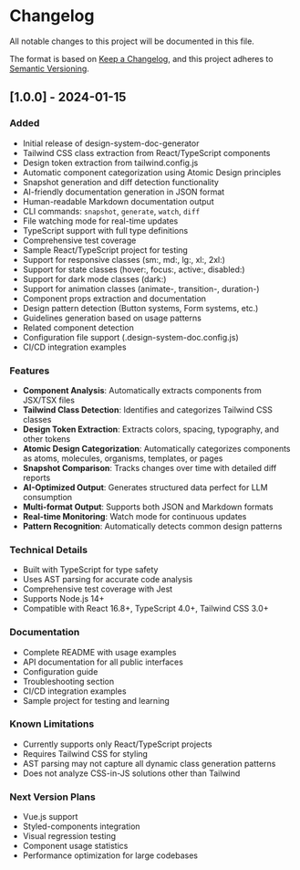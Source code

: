 # Changelog

All notable changes to this project will be documented in this file.

The format is based on [Keep a Changelog](https://keepachangelog.com/en/1.0.0/),
and this project adheres to [Semantic Versioning](https://semver.org/spec/v2.0.0.html).

## [1.0.0] - 2024-01-15

### Added
- Initial release of design-system-doc-generator
- Tailwind CSS class extraction from React/TypeScript components
- Design token extraction from tailwind.config.js
- Automatic component categorization using Atomic Design principles
- Snapshot generation and diff detection functionality
- AI-friendly documentation generation in JSON format
- Human-readable Markdown documentation output
- CLI commands: `snapshot`, `generate`, `watch`, `diff`
- File watching mode for real-time updates
- TypeScript support with full type definitions
- Comprehensive test coverage
- Sample React/TypeScript project for testing
- Support for responsive classes (sm:, md:, lg:, xl:, 2xl:)
- Support for state classes (hover:, focus:, active:, disabled:)
- Support for dark mode classes (dark:)
- Support for animation classes (animate-, transition-, duration-)
- Component props extraction and documentation
- Design pattern detection (Button systems, Form systems, etc.)
- Guidelines generation based on usage patterns
- Related component detection
- Configuration file support (.design-system-doc.config.js)
- CI/CD integration examples

### Features
- **Component Analysis**: Automatically extracts components from JSX/TSX files
- **Tailwind Class Detection**: Identifies and categorizes Tailwind CSS classes
- **Design Token Extraction**: Extracts colors, spacing, typography, and other tokens
- **Atomic Design Categorization**: Automatically categorizes components as atoms, molecules, organisms, templates, or pages
- **Snapshot Comparison**: Tracks changes over time with detailed diff reports
- **AI-Optimized Output**: Generates structured data perfect for LLM consumption
- **Multi-format Output**: Supports both JSON and Markdown formats
- **Real-time Monitoring**: Watch mode for continuous updates
- **Pattern Recognition**: Automatically detects common design patterns

### Technical Details
- Built with TypeScript for type safety
- Uses AST parsing for accurate code analysis
- Comprehensive test coverage with Jest
- Supports Node.js 14+
- Compatible with React 16.8+, TypeScript 4.0+, Tailwind CSS 3.0+

### Documentation
- Complete README with usage examples
- API documentation for all public interfaces
- Configuration guide
- Troubleshooting section
- CI/CD integration examples
- Sample project for testing and learning

### Known Limitations
- Currently supports only React/TypeScript projects
- Requires Tailwind CSS for styling
- AST parsing may not capture all dynamic class generation patterns
- Does not analyze CSS-in-JS solutions other than Tailwind

### Next Version Plans
- Vue.js support
- Styled-components integration
- Visual regression testing
- Component usage statistics
- Performance optimization for large codebases